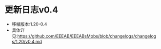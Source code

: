 # 更新日志v0.4



- 移植版本:1.20-0.4
- 具体详见:https://github.com/EEEAB/EEEABsMobs/blob/changelogs/changelogs/1.20/v0.4.md

